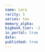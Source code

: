 ```yaml
---
name: Lara
rarity: 5
series: tas
memory_alpha:
bigbook_tier: -1
in_portal: true
date:
published: true
---
```



